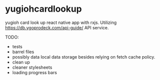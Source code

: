 # yugiohcardlookup
yugioh card look up react native app with rxjs. Utilizing https://db.ygoprodeck.com/api-guide/ API service.

TODO:
- tests
- barrel files
- possibly data local data storage besides relying on fetch cache policy.
- clean up
- cleaner stylesheets
- loading progress bars
